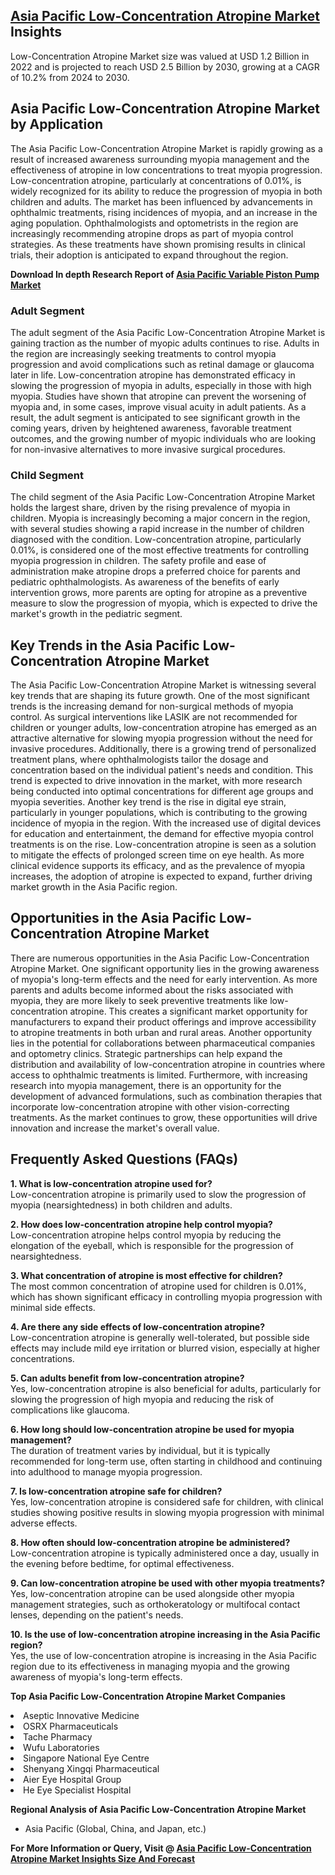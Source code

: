 <h2><a href="https://www.verifiedmarketreports.com/download-sample/?rid=446262&amp;utm_source=Github-Feb&amp;utm_medium=219" target="_blank">Asia Pacific Low-Concentration Atropine Market</a> Insights</h2><p>Low-Concentration Atropine Market size was valued at USD 1.2 Billion in 2022 and is projected to reach USD 2.5 Billion by 2030, growing at a CAGR of 10.2% from 2024 to 2030.</p><p><h2>Asia Pacific Low-Concentration Atropine Market by Application</h2> <p>The Asia Pacific Low-Concentration Atropine Market is rapidly growing as a result of increased awareness surrounding myopia management and the effectiveness of atropine in low concentrations to treat myopia progression. Low-concentration atropine, particularly at concentrations of 0.01%, is widely recognized for its ability to reduce the progression of myopia in both children and adults. The market has been influenced by advancements in ophthalmic treatments, rising incidences of myopia, and an increase in the aging population. Ophthalmologists and optometrists in the region are increasingly recommending atropine drops as part of myopia control strategies. As these treatments have shown promising results in clinical trials, their adoption is anticipated to expand throughout the region. <p><strong>Download In depth Research Report of <a href="https://www.verifiedmarketreports.com/download-sample/?rid=236118&amp;utm_source=Pulse-Dec&amp;utm_medium=219" target="_blank">Asia Pacific Variable Piston Pump Market</a></strong></p></p> <h3>Adult Segment</h3> <p>The adult segment of the Asia Pacific Low-Concentration Atropine Market is gaining traction as the number of myopic adults continues to rise. Adults in the region are increasingly seeking treatments to control myopia progression and avoid complications such as retinal damage or glaucoma later in life. Low-concentration atropine has demonstrated efficacy in slowing the progression of myopia in adults, especially in those with high myopia. Studies have shown that atropine can prevent the worsening of myopia and, in some cases, improve visual acuity in adult patients. As a result, the adult segment is anticipated to see significant growth in the coming years, driven by heightened awareness, favorable treatment outcomes, and the growing number of myopic individuals who are looking for non-invasive alternatives to more invasive surgical procedures. <h3>Child Segment</h3> <p>The child segment of the Asia Pacific Low-Concentration Atropine Market holds the largest share, driven by the rising prevalence of myopia in children. Myopia is increasingly becoming a major concern in the region, with several studies showing a rapid increase in the number of children diagnosed with the condition. Low-concentration atropine, particularly 0.01%, is considered one of the most effective treatments for controlling myopia progression in children. The safety profile and ease of administration make atropine drops a preferred choice for parents and pediatric ophthalmologists. As awareness of the benefits of early intervention grows, more parents are opting for atropine as a preventive measure to slow the progression of myopia, which is expected to drive the market's growth in the pediatric segment. <h2>Key Trends in the Asia Pacific Low-Concentration Atropine Market</h2> <p>The Asia Pacific Low-Concentration Atropine Market is witnessing several key trends that are shaping its future growth. One of the most significant trends is the increasing demand for non-surgical methods of myopia control. As surgical interventions like LASIK are not recommended for children or younger adults, low-concentration atropine has emerged as an attractive alternative for slowing myopia progression without the need for invasive procedures. Additionally, there is a growing trend of personalized treatment plans, where ophthalmologists tailor the dosage and concentration based on the individual patient's needs and condition. This trend is expected to drive innovation in the market, with more research being conducted into optimal concentrations for different age groups and myopia severities. Another key trend is the rise in digital eye strain, particularly in younger populations, which is contributing to the growing incidence of myopia in the region. With the increased use of digital devices for education and entertainment, the demand for effective myopia control treatments is on the rise. Low-concentration atropine is seen as a solution to mitigate the effects of prolonged screen time on eye health. As more clinical evidence supports its efficacy, and as the prevalence of myopia increases, the adoption of atropine is expected to expand, further driving market growth in the Asia Pacific region. <h2>Opportunities in the Asia Pacific Low-Concentration Atropine Market</h2> <p>There are numerous opportunities in the Asia Pacific Low-Concentration Atropine Market. One significant opportunity lies in the growing awareness of myopia's long-term effects and the need for early intervention. As more parents and adults become informed about the risks associated with myopia, they are more likely to seek preventive treatments like low-concentration atropine. This creates a significant market opportunity for manufacturers to expand their product offerings and improve accessibility to atropine treatments in both urban and rural areas. Another opportunity lies in the potential for collaborations between pharmaceutical companies and optometry clinics. Strategic partnerships can help expand the distribution and availability of low-concentration atropine in countries where access to ophthalmic treatments is limited. Furthermore, with increasing research into myopia management, there is an opportunity for the development of advanced formulations, such as combination therapies that incorporate low-concentration atropine with other vision-correcting treatments. As the market continues to grow, these opportunities will drive innovation and increase the market's overall value. <h2>Frequently Asked Questions (FAQs)</h2> <p><b>1. What is low-concentration atropine used for?</b><br>Low-concentration atropine is primarily used to slow the progression of myopia (nearsightedness) in both children and adults.</p> <p><b>2. How does low-concentration atropine help control myopia?</b><br>Low-concentration atropine helps control myopia by reducing the elongation of the eyeball, which is responsible for the progression of nearsightedness.</p> <p><b>3. What concentration of atropine is most effective for children?</b><br>The most common concentration of atropine used for children is 0.01%, which has shown significant efficacy in controlling myopia progression with minimal side effects.</p> <p><b>4. Are there any side effects of low-concentration atropine?</b><br>Low-concentration atropine is generally well-tolerated, but possible side effects may include mild eye irritation or blurred vision, especially at higher concentrations.</p> <p><b>5. Can adults benefit from low-concentration atropine?</b><br>Yes, low-concentration atropine is also beneficial for adults, particularly for slowing the progression of high myopia and reducing the risk of complications like glaucoma.</p> <p><b>6. How long should low-concentration atropine be used for myopia management?</b><br>The duration of treatment varies by individual, but it is typically recommended for long-term use, often starting in childhood and continuing into adulthood to manage myopia progression.</p> <p><b>7. Is low-concentration atropine safe for children?</b><br>Yes, low-concentration atropine is considered safe for children, with clinical studies showing positive results in slowing myopia progression with minimal adverse effects.</p> <p><b>8. How often should low-concentration atropine be administered?</b><br>Low-concentration atropine is typically administered once a day, usually in the evening before bedtime, for optimal effectiveness.</p> <p><b>9. Can low-concentration atropine be used with other myopia treatments?</b><br>Yes, low-concentration atropine can be used alongside other myopia management strategies, such as orthokeratology or multifocal contact lenses, depending on the patient's needs.</p> <p><b>10. Is the use of low-concentration atropine increasing in the Asia Pacific region?</b><br>Yes, the use of low-concentration atropine is increasing in the Asia Pacific region due to its effectiveness in managing myopia and the growing awareness of myopia's long-term effects.</p> </p><p><strong>Top Asia Pacific Low-Concentration Atropine Market Companies</strong></p><div data-test-id=""><p><li>Aseptic Innovative Medicine</li><li> OSRX Pharmaceuticals</li><li> Tache Pharmacy</li><li> Wufu Laboratories</li><li> Singapore National Eye Centre</li><li> Shenyang Xingqi Pharmaceutical</li><li> Aier Eye Hospital Group</li><li> He Eye Specialist Hospital</li></p><div><strong>Regional Analysis of&nbsp;Asia Pacific Low-Concentration Atropine Market</strong></div><ul><li dir="ltr"><p dir="ltr">Asia Pacific (Global, China, and Japan, etc.)</p></li></ul><p><strong>For More Information or Query, Visit @&nbsp;</strong><strong><a href="https://www.verifiedmarketreports.com/product/low-concentration-atropine-market/?utm_source=Github-Feb&amp;utm_medium=219" target="_blank">Asia Pacific Low-Concentration Atropine Market Insights Size And Forecast</a></strong></p></div><h2>&nbsp;</h2><div data-test-id="">&nbsp;</div>
